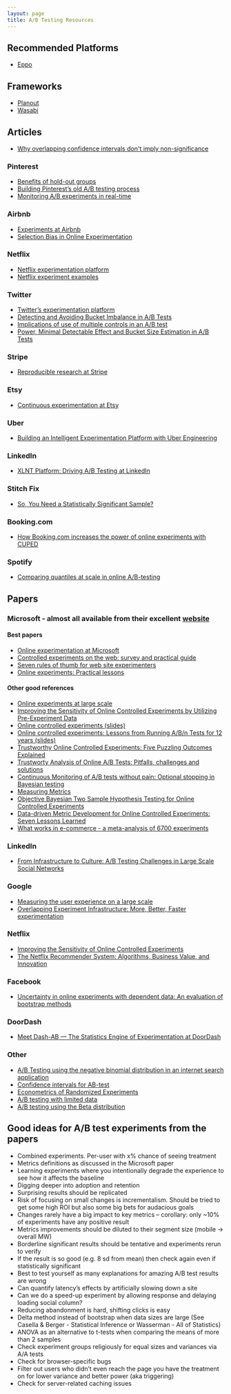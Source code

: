 ```yaml
---
layout: page
title: A/B Testing Resources
---
```


## Recommended Platforms
* [Eppo](https://geteppo.com)

## Frameworks
* [Planout](https://facebook.github.io/planout/)
* [Wasabi](https://github.com/intuit/wasabi)

## Articles
* [Why overlapping confidence intervals don't imply non-significance](https://medium.com/towards-data-science/why-overlapping-confidence-intervals-mean-nothing-about-statistical-significance-48360559900a)

### Pinterest
* [Benefits of hold-out groups](https://medium.com/@Pinterest_Engineering/how-holdout-groups-drive-sustainable-growth-35a4786c3801)
* [Building Pinterest’s old A/B testing process](https://medium.com/@Pinterest_Engineering/building-pinterests-a-b-testing-platform-ab4934ace9f4)
* [Monitoring A/B experiments in real-time](https://medium.com/@Pinterest_Engineering/monitoring-a-b-experiments-in-real-time-5cd3ee611c1)

### Airbnb
* [Experiments at Airbnb](https://medium.com/airbnb-engineering/experiments-at-airbnb-e2db3abf39e7)
* [Selection Bias in Online Experimentation](https://medium.com/airbnb-engineering/selection-bias-in-online-experimentation-c3d67795cceb)

### Netflix
* [Netflix experimentation platform](https://medium.com/netflix-techblog/its-all-a-bout-testing-the-netflix-experimentation-platform-4e1ca458c15)
* [Netflix experiment examples](https://medium.com/netflix-techblog/selecting-the-best-artwork-for-videos-through-a-b-testing-f6155c4595f6)

### Twitter
* [Twitter’s experimentation platform](https://blog.twitter.com/engineering/en_us/a/2015/twitter-experimentation-technical-overview.html)
* [Detecting and Avoiding Bucket Imbalance in A/B Tests](https://blog.twitter.com/engineering/en_us/a/2015/detecting-and-avoiding-bucket-imbalance-in-ab-tests.html)
* [Implications of use of multiple controls in an A/B test](https://blog.twitter.com/engineering/en_us/a/2016/implications-of-use-of-multiple-controls-in-an-ab-test.html)
* [Power, Minimal Detectable Effect and Bucket Size Estimation in A/B Tests](https://blog.twitter.com/engineering/en_us/a/2016/power-minimal-detectable-effect-and-bucket-size-estimation-in-ab-tests.html)

### Stripe
* [Reproducible research at Stripe](https://stripe.com/blog/reproducible-research)

### Etsy
* [Continuous experimentation at Etsy](http://mcfunley.com/design-for-continuous-experimentation)

### Uber
* [Building an Intelligent Experimentation Platform with Uber Engineering](https://eng.uber.com/experimentation-platform/)

### LinkedIn
* [XLNT Platform: Driving A/B Testing at LinkedIn](https://engineering.linkedin.com/ab-testing/xlnt-platform-driving-ab-testing-linkedin)

### Stitch Fix
* [So, You Need a Statistically Significant Sample?](http://multithreaded.stitchfix.com/blog/2015/05/26/significant-sample/)

### Booking.com
* [How Booking.com increases the power of online experiments with CUPED](https://booking.ai/how-booking-com-increases-the-power-of-online-experiments-with-cuped-995d186fff1d)

### Spotify
* [Comparing quantiles at scale in online A/B-testing](https://engineering.atspotify.com/2022/03/comparing-quantiles-at-scale-in-online-a-b-testing/)

## Papers
### Microsoft - almost all available from their excellent [website](http://exp-platform.com)
#### Best papers
* [Online experimentation at Microsoft](http://fabijan.info/papers/ICSE17_TheEvolutionOfCE_preprint.pdf)
* [Controlled experiments on the web: survey and practical guide](https://ai.stanford.edu/~ronnyk/2009controlledExperimentsOnTheWebSurvey.pdf)
* [Seven rules of thumb for web site experimenters](http://www.exp-platform.com/Documents/2014%20experimentersRulesOfThumb.pdf)
* [Online experiments: Practical lessons](http://ai.stanford.edu/~ronnyk/IEEE2010ExP.pdf)

#### Other good references
* [Online experiments at large scale](http://www.exp-platform.com/Documents/2013%20controlledExperimentsAtScale.pdf)
* [Improving the Sensitivity of Online Controlled Experiments by Utilizing Pre-Experiment Data](http://www.exp-platform.com/Documents/2013-02-CUPED-ImprovingSensitivityOfControlledExperiments.pdf)
* [Online controlled experiments (slides)](https://expplatform.sharepoint.com/Documents/2012-09%20ACMRecSysNR.pdf)
* [Online controlled experiments: Lessons from Running A/B/n Tests for 12 years (slides)](http://www.exp-platform.com/Documents/2015-08OnlineControlledExperimentsKDDKeynoteNR.pdf)
* [Trustworthy Online Controlled Experiments: Five Puzzling Outcomes Explained](http://www.exp-platform.com/Documents/puzzlingOutcomesInControlledExperiments.pdf)
* [Trustworty Analysis of Online A/B Tests: Pitfalls, challenges and solutions](http://www.exp-platform.com/Documents/2017WSDMDengLuLitz.pdf)
* [Continuous Monitoring of A/B tests without pain: Optional stopping in Bayesian testing](http://www.exp-platform.com/Documents/2016DSAAcontinuousMonitoringDengLuChen.pdf)
* [Measuring Metrics](http://www.exp-platform.com/Documents/2016CIKM_MeasuringMetrics.pdf)
* [Objective Bayesian Two Sample Hypothesis Testing for Online Controlled Experiments](http://www.exp-platform.com/Documents/BayesianAB.pdf)
* [Data-driven Metric Development for Online Controlled Experiments: Seven Lessons Learned](http://www.exp-platform.com/Documents/2016KDDMetricDevelopmentLessonsDengShi.pdf)
* [What works in e-commerce - a meta-analysis of 6700 experiments](http://www.qubit.com/sites/default/files/pdf/qubit_meta_analysis.pdf)

### LinkedIn
* [From Infrastructure to Culture: A/B Testing Challenges in Large Scale Social Networks](https://content.linkedin.com/content/dam/engineering/site-assets/pdfs/ABTestingSocialNetwork_share.pdf)

### Google
* [Measuring the user experience on a large scale](https://static.googleusercontent.com/media/research.google.com/en//pubs/archive/36299.pdf)
* [Overlapping Experiment Infrastructure: More, Better, Faster experimentation](https://static.googleusercontent.com/media/research.google.com/en//pubs/archive/36500.pdf)

### Netflix
* [Improving the Sensitivity of Online Controlled Experiments](http://www.kdd.org/kdd2016/papers/files/adp0945-xieA.pdf)
* [The Netflix Recommender System: Algorithms, Business Value, and Innovation](https://pdfs.semanticscholar.org/e9dd/899f0e599eafb4fe47696c83d07d971c0088.pdf?_ga=2.89037275.1750582391.1498690846-2119557290.1498690846)

### Facebook
* [Uncertainty in online experiments with dependent data: An evaluation of bootstrap methods](http://chbrown.github.io/kdd-2013-usb/kdd/p1303.pdf)

### DoorDash
* [Meet Dash-AB — The Statistics Engine of Experimentation at DoorDash](https://doordash.engineering/2022/05/24/meet-dash-ab-the-statistics-engine-of-experimentation-at-doordash/)

### Other
* [A/B Testing using the negative binomial distribution in an internet search application](http://www.tau.ac.il/~saharon/papers/AB%20testing%20with%20NB%20distribution%20-%20revision.pdf)
* [Confidence intervals for AB-test](https://arxiv.org/pdf/1501.07768.pdf)
* [Econometrics of Randomized Experiments](https://arxiv.org/pdf/1607.00698.pdf)
* [A/B testing with limited data](http://elem.com/~btilly/ab-testing-multiple-looks/part2-limited-data.html)
* [A/B testing using the Beta distribution](http://sl8r000.github.io/ab_testing_statistics//use_the_beta_distribution/)

## Good ideas for A/B test experiments from the papers
* Combined experiments. Per-user with x% chance of seeing treatment
* Metrics definitions as discussed in the Microsoft paper
* Learning experiments where you intentionally degrade the experience to see how it affects the baseline
* Digging deeper into adoption and retention
* Surprising results should be replicated
* Risk of focusing on small changes is incrementalism. Should be tried to get some high ROI but also some big bets for audacious goals
* Changes rarely have a big impact to key metrics – corollary: only ~10% of experiments have any positive result
* Metrics improvements should be diluted to their segment size (mobile -> overall MW)
* Borderline significant results should be tentative and experiments rerun to verify
* If the result is so good (e.g. 8 sd from mean) then check again even if statistically significant
* Best to test yourself as many explanations for amazing A/B test results are wrong
* Can quantify latency’s effects by artificially slowing down a site
* Can we do a speed-up experiment by allowing response and delaying loading social column?
* Reducing abandonment is hard, shifting clicks is easy
* Delta method instead of bootstrap when data sizes are large (See Casella & Berger - Statistical Inference or Wasserman - All of Statistics)
* ANOVA as an alternative to t-tests when comparing the means of more than 2 samples
* Check experiment groups religiously for equal sizes and variances via A/A tests
* Check for browser-specific bugs
* Filter out users who didn’t even reach the page you have the treatment on for lower variance and better power (aka triggering)
* Check for server-related caching issues
